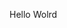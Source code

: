 Hello Wolrd


















































































































































































































































































































































































































































































































































































































































































































































































































































































































































